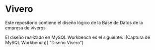 # Vivero

Este repositorio contiene el diseño lógico de la Base de Datos de la empresa de viveros

El diseño realizado en MySQL Workbench es el siguiente:
![Captura de MySQL Workbench]( "Diseño Vivero")
